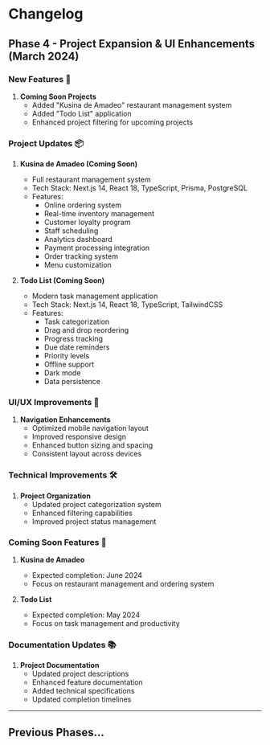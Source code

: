 # Changelog

## Phase 4 - Project Expansion & UI Enhancements (March 2024)

### New Features 🚀
1. **Coming Soon Projects**
   - Added "Kusina de Amadeo" restaurant management system
   - Added "Todo List" application
   - Enhanced project filtering for upcoming projects

### Project Updates 📦
1. **Kusina de Amadeo (Coming Soon)**
   - Full restaurant management system
   - Tech Stack: Next.js 14, React 18, TypeScript, Prisma, PostgreSQL
   - Features:
     - Online ordering system
     - Real-time inventory management
     - Customer loyalty program
     - Staff scheduling
     - Analytics dashboard
     - Payment processing integration
     - Order tracking system
     - Menu customization

2. **Todo List (Coming Soon)**
   - Modern task management application
   - Tech Stack: Next.js 14, React 18, TypeScript, TailwindCSS
   - Features:
     - Task categorization
     - Drag and drop reordering
     - Progress tracking
     - Due date reminders
     - Priority levels
     - Offline support
     - Dark mode
     - Data persistence

### UI/UX Improvements 🎨
1. **Navigation Enhancements**
   - Optimized mobile navigation layout
   - Improved responsive design
   - Enhanced button sizing and spacing
   - Consistent layout across devices

### Technical Improvements 🛠
1. **Project Organization**
   - Updated project categorization system
   - Enhanced filtering capabilities
   - Improved project status management

### Coming Soon Features 📅
1. **Kusina de Amadeo**
   - Expected completion: June 2024
   - Focus on restaurant management and ordering system

2. **Todo List**
   - Expected completion: May 2024
   - Focus on task management and productivity

### Documentation Updates 📚
1. **Project Documentation**
   - Updated project descriptions
   - Enhanced feature documentation
   - Added technical specifications
   - Updated completion timelines

---

## Previous Phases... 